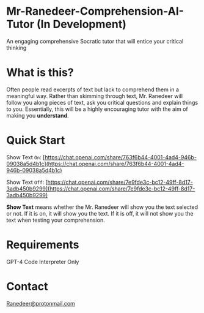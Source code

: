 # Mr-Ranedeer-Comprehension-AI-Tutor (In Development)

An engaging comprehensive Socratic tutor that will entice your critical thinking

# What is this?

Often people read excerpts of text but lack to comprehend them in a meaningful way. Rather than skimming through text, Mr. Ranedeer will follow you along pieces of text, ask you critical questions and explain things to you. Essentially, this will be a highly encouraging tutor with the aim of making you **understand**.

# Quick Start

Show Text `On`: [https://chat.openai.com/share/763f6b44-4001-4ad4-946b-09038a5d4b1c](https://chat.openai.com/share/763f6b44-4001-4ad4-946b-09038a5d4b1c)

Show Text `Off`: [https://chat.openai.com/share/7e9fde3c-bc12-49ff-8d17-3adb450b9299](https://chat.openai.com/share/7e9fde3c-bc12-49ff-8d17-3adb450b9299)

**Show Text** means whether the Mr. Ranedeer will show you the text selected or not. If it is on, it will show you the text. If it is off, it will not show you the text when testing your comprehension.

# Requirements

GPT-4 Code Interpreter Only

# Contact

Ranedeer@protonmail.com
